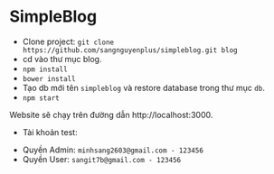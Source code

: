 # SimpleBlog

- Clone project: `git clone https://github.com/sangnguyenplus/simpleblog.git blog`
- cd vào thư mục blog.
- `npm install`
- `bower install`
- Tạo db mới tên `simpleblog` và restore database trong thư mục `db`.
- `npm start`

Website sẽ chạy trên đường dẫn http://localhost:3000.

- Tài khoản test:
+ Quyền Admin: `minhsang2603@gmail.com - 123456`
+ Quyền User: `sangit7b@gmail.com - 123456`

